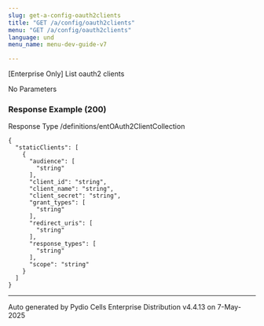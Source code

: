 ```yaml
---
slug: get-a-config-oauth2clients
title: "GET /a/config/oauth2clients"
menu: "GET /a/config/oauth2clients"
language: und
menu_name: menu-dev-guide-v7

---
```








 
[Enterprise Only] List oauth2 clients  


No Parameters



### Response Example (200)
Response Type /definitions/entOAuth2ClientCollection

```
{
  "staticClients": [
    {
      "audience": [
        "string"
      ],
      "client_id": "string",
      "client_name": "string",
      "client_secret": "string",
      "grant_types": [
        "string"
      ],
      "redirect_uris": [
        "string"
      ],
      "response_types": [
        "string"
      ],
      "scope": "string"
    }
  ]
}
```




---
Auto generated by Pydio Cells Enterprise Distribution v4.4.13 on 7-May-2025
